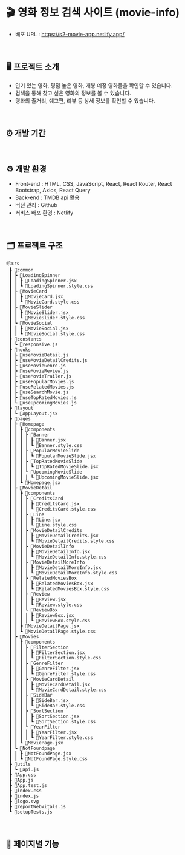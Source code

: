 # 🎬 영화 정보 검색 사이트 (movie-info)

- 배포 URL : https://s2-movie-app.netlify.app/

<br>

## 🖥️ 프로젝트 소개

- 인기 있는 영화, 평점 높은 영화, 개봉 예정 영화들을 확인할 수 있습니다.
- 검색을 통해 찾고 싶은 영화의 정보를 볼 수 있습니다.
- 영화의 줄거리, 예고편, 리뷰 등 상세 정보를 확인할 수 있습니다.

<br>

## ⏰ 개발 기간

<br>

## ⚙️ 개발 환경

- Front-end : HTML, CSS, JavaScript, React, React Router, React Bootstrap, Axios, React Query
- Back-end : TMDB api 활용
- 버전 관리 : Github
- 서비스 배포 환경 : Netlify

<br>

## 🗂️ 프로젝트 구조

```
📦src
 ┣ 📂common
 ┃ ┣ 📂LoadingSpinner
 ┃ ┃ ┣ 📜LoadingSpinner.jsx
 ┃ ┃ ┗ 📜LoadingSpinner.style.css
 ┃ ┣ 📂MovieCard
 ┃ ┃ ┣ 📜MovieCard.jsx
 ┃ ┃ ┗ 📜MovieCard.style.css
 ┃ ┣ 📂MovieSlider
 ┃ ┃ ┣ 📜MovieSlider.jsx
 ┃ ┃ ┗ 📜MovieSlider.style.css
 ┃ ┗ 📂MovieSocial
 ┃ ┃ ┣ 📜MovieSocial.jsx
 ┃ ┃ ┗ 📜MovieSocial.style.css
 ┣ 📂constants
 ┃ ┗ 📜responsive.js
 ┣ 📂hooks
 ┃ ┣ 📜useMovieDetail.js
 ┃ ┣ 📜useMovieDetailCredits.js
 ┃ ┣ 📜useMovieGenre.js
 ┃ ┣ 📜useMovieReview.js
 ┃ ┣ 📜useMovieTrailer.js
 ┃ ┣ 📜usePopularMovies.js
 ┃ ┣ 📜useRelatedMovies.js
 ┃ ┣ 📜useSearchMovie.js
 ┃ ┣ 📜useTopRatedMovies.js
 ┃ ┗ 📜useUpcomingMovies.js
 ┣ 📂layout
 ┃ ┗ 📜AppLayout.jsx
 ┣ 📂pages
 ┃ ┣ 📂Homepage
 ┃ ┃ ┣ 📂components
 ┃ ┃ ┃ ┣ 📂Banner
 ┃ ┃ ┃ ┃ ┣ 📜Banner.jsx
 ┃ ┃ ┃ ┃ ┗ 📜Banner.style.css
 ┃ ┃ ┃ ┣ 📂PopularMovieSlide
 ┃ ┃ ┃ ┃ ┗ 📜PopularMovieSlide.jsx
 ┃ ┃ ┃ ┣ 📂TopRatedMovieSlide
 ┃ ┃ ┃ ┃ ┗ 📜TopRatedMovieSlide.jsx
 ┃ ┃ ┃ ┗ 📂UpcomingMovieSlide
 ┃ ┃ ┃ ┃ ┗ 📜UpcomingMovieSlide.jsx
 ┃ ┃ ┗ 📜Homepage.jsx
 ┃ ┣ 📂MovieDetail
 ┃ ┃ ┣ 📂components
 ┃ ┃ ┃ ┣ 📂CreditsCard
 ┃ ┃ ┃ ┃ ┣ 📜CreditsCard.jsx
 ┃ ┃ ┃ ┃ ┗ 📜CreditsCard.style.css
 ┃ ┃ ┃ ┣ 📂Line
 ┃ ┃ ┃ ┃ ┣ 📜Line.jsx
 ┃ ┃ ┃ ┃ ┗ 📜Line.style.css
 ┃ ┃ ┃ ┣ 📂MovieDetailCredits
 ┃ ┃ ┃ ┃ ┣ 📜MovieDetailCredits.jsx
 ┃ ┃ ┃ ┃ ┗ 📜MovieDetailCredits.style.css
 ┃ ┃ ┃ ┣ 📂MovieDetailInfo
 ┃ ┃ ┃ ┃ ┣ 📜MovieDetailInfo.jsx
 ┃ ┃ ┃ ┃ ┗ 📜MovieDetailInfo.style.css
 ┃ ┃ ┃ ┣ 📂MovieDetailMoreInfo
 ┃ ┃ ┃ ┃ ┣ 📜MovieDetailMoreInfo.jsx
 ┃ ┃ ┃ ┃ ┗ 📜MovieDetailMoreInfo.style.css
 ┃ ┃ ┃ ┣ 📂RelatedMoviesBox
 ┃ ┃ ┃ ┃ ┣ 📜RelatedMoviesBox.jsx
 ┃ ┃ ┃ ┃ ┗ 📜RelatedMoviesBox.style.css
 ┃ ┃ ┃ ┣ 📂Review
 ┃ ┃ ┃ ┃ ┣ 📜Review.jsx
 ┃ ┃ ┃ ┃ ┗ 📜Review.style.css
 ┃ ┃ ┃ ┗ 📂ReviewBox
 ┃ ┃ ┃ ┃ ┣ 📜ReviewBox.jsx
 ┃ ┃ ┃ ┃ ┗ 📜ReviewBox.style.css
 ┃ ┃ ┣ 📜MovieDetailPage.jsx
 ┃ ┃ ┗ 📜MovieDetailPage.style.css
 ┃ ┣ 📂Movies
 ┃ ┃ ┣ 📂components
 ┃ ┃ ┃ ┣ 📂FilterSection
 ┃ ┃ ┃ ┃ ┣ 📜FilterSection.jsx
 ┃ ┃ ┃ ┃ ┗ 📜FilterSection.style.css
 ┃ ┃ ┃ ┣ 📂GenreFilter
 ┃ ┃ ┃ ┃ ┣ 📜GenreFilter.jsx
 ┃ ┃ ┃ ┃ ┗ 📜GenreFilter.style.css
 ┃ ┃ ┃ ┣ 📂MovieCardDetail
 ┃ ┃ ┃ ┃ ┣ 📜MovieCardDetail.jsx
 ┃ ┃ ┃ ┃ ┗ 📜MovieCardDetail.style.css
 ┃ ┃ ┃ ┣ 📂SideBar
 ┃ ┃ ┃ ┃ ┣ 📜SideBar.jsx
 ┃ ┃ ┃ ┃ ┗ 📜SideBar.style.css
 ┃ ┃ ┃ ┣ 📂SortSection
 ┃ ┃ ┃ ┃ ┣ 📜SortSection.jsx
 ┃ ┃ ┃ ┃ ┗ 📜SortSection.style.css
 ┃ ┃ ┃ ┗ 📂YearFilter
 ┃ ┃ ┃ ┃ ┣ 📜YearFilter.jsx
 ┃ ┃ ┃ ┃ ┗ 📜YearFilter.style.css
 ┃ ┃ ┗ 📜MoviePage.jsx
 ┃ ┗ 📂NotFoundpage
 ┃ ┃ ┣ 📜NotFoundPage.jsx
 ┃ ┃ ┗ 📜NotFoundPage.style.css
 ┣ 📂utils
 ┃ ┗ 📜api.js
 ┣ 📜App.css
 ┣ 📜App.js
 ┣ 📜App.test.js
 ┣ 📜index.css
 ┣ 📜index.js
 ┣ 📜logo.svg
 ┣ 📜reportWebVitals.js
 ┗ 📜setupTests.js
```

<br>

## 📌 페이지별 기능

<br>
